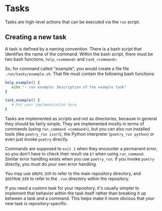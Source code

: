 # Tasks

Tasks are high-level actions that can be executed via the `run` script.

## Creating a new task

A task is defined by a naming convention.  There is a bash script that
identifies the name of the command.  Within the bash script, there must be two
bash functions, `help_<command>` and `task_<command>`.

So, for command called "example", you would create a file
file `.run/tasks/example.sh`.  That file must contain the 
following bash functions:

```bash
help_example() {
   echo "- run example: Description of the example task"
}

task_example() {
   # Put your implementation here
}
```

Tasks are implemented as scripts and not as directories, because in general
they should be fairly simple.  They are implemented mostly in terms of commands
(using `run_command <command>`), but you can also run installed tools (like
`poetry_run isort`), the Python interpreter (`poetry_run python`) or even just
invoke `poetry` directly.

Commands are supposed to `exit 1` when they encounter a permanent error, so you
don't have to check their result via `$?` when using `run_command`.  Similar
error handling exists when you use `poetry_run`.  If you invoke `poetry`
directly, you must do your own error handling.

You may use `$REPO_DIR` to refer to the main repository directory,
and `$DOTRUN_DIR` to refer to the `.run` directory within the repository.

If you need a custom task for your repository, it's usually simpler to
implement that behavior within the task itself rather than breaking it up
between a task and a command.  This helps make it more obvious that your new
task is repository-specific.

